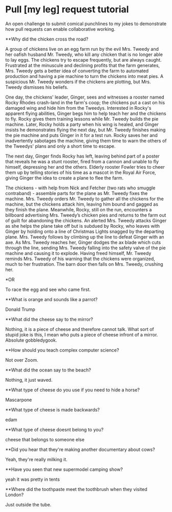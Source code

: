 # Pull [my leg] request tutorial
An open challenge to submit comical punchlines to my jokes to demonstrate how pull requests can enable collaborative working. 

**Why did the chicken cross the road?

A group of chickens live on an egg farm run by the evil Mrs. Tweedy and her oafish husband Mr. Tweedy, who kill any chicken that is no longer able to lay eggs. The chickens try to escape frequently, but are always caught. Frustrated at the minuscule and declining profits that the farm generates, Mrs. Tweedy gets a better idea of converting the farm to automated production and having a pie machine to turn the chickens into meat pies. A suspicious Mr. Tweedy wonders if the chickens are plotting, but Mrs. Tweedy dismisses his beliefs.

One day, the chickens' leader, Ginger, sees and witnesses a rooster named Rocky Rhodes crash-land in the farm's coop; the chickens put a cast on his damaged wing and hide him from the Tweedys. Interested in Rocky's apparent flying abilities, Ginger begs him to help teach her and the chickens to fly. Rocky gives them training lessons while Mr. Tweedy builds the pie machine. Later, Rocky holds a party when his wing is healed, and Ginger insists he demonstrates flying the next day, but Mr. Tweedy finishes making the pie machine and puts Ginger in it for a test run. Rocky saves her and inadvertently sabotages the machine, giving them time to warn the others of the Tweedys' plans and only a short time to escape.

The next day, Ginger finds Rocky has left, leaving behind part of a poster that reveals he was a stunt rooster, fired from a cannon and unable to fly himself, depressing her and the others. Elderly rooster Fowler tries to cheer them up by telling stories of his time as a mascot in the Royal Air Force, giving Ginger the idea to create a plane to flee the farm.

The chickens - with help from Nick and Fetcher (two rats who smuggle contraband) - assemble parts for the plane as Mr. Tweedy fixes the machine. Mrs. Tweedy orders Mr. Tweedy to gather all the chickens for the machine, but the chickens attack him, leaving him bound and gagged as they finish the plane. Meanwhile, Rocky, still on the run, encounters a billboard advertising Mrs. Tweedy’s chicken pies and returns to the farm out of guilt for abandoning the chickens. An alerted Mrs. Tweedy attacks Ginger as she helps the plane take off but is subdued by Rocky, who leaves with Ginger by holding onto a line of Christmas Lights snagged by the departing plane. Mrs. Tweedy follows by climbing up the line to defeat Ginger with an axe. As Mrs. Tweedy reaches her, Ginger dodges the ax blade which cuts through the line, sending Mrs. Tweedy falling into the safety valve of the pie machine and causing it to explode. Having freed himself, Mr. Tweedy reminds Mrs. Tweedy of his warning that the chickens were organized, much to her frustration. The barn door then falls on Mrs. Tweedy, crushing her.

*OR

To race the egg and see who came first.

**What is orange and sounds like a parrot? 

Donald Trump

**What did the cheese say to the mirror?

Nothing, it is a piece of cheese and therefore cannot talk. What sort of stupid joke is this, I mean who puts a piece of cheese infront of a mirror. Absolute gobbledygook.

**How should you teach complex computer science? 

Not over Zoom.

**What did the ocean say to the beach?

Nothing, it just waved.

**What type of cheese do you use if you need to hide a horse?

Mascarpone

**What type of cheese is made backwards?

edam

**What type of cheese doesnt belong to you?

cheese that belongs to someone else

**Did you hear that they're making another documentary about cows?

Yeah, they're really milking it.

**Have you seen that new supermodel camping show?

yeah it was pretty in tents

**Where did the toothpaste meet the toothbrush when they visited London?

Just outside the tube.
